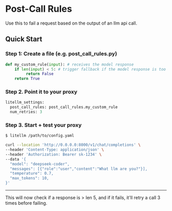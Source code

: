 # Post-Call Rules 

Use this to fail a request based on the output of an llm api call.

## Quick Start

### Step 1: Create a file (e.g. post_call_rules.py)

```python
def my_custom_rule(input): # receives the model response 
    if len(input) < 5: # trigger fallback if the model response is too short
         return False 
    return True 
```

### Step 2. Point it to your proxy

```python
litellm_settings:
  post_call_rules: post_call_rules.my_custom_rule
  num_retries: 3
```

### Step 3. Start + test your proxy

```bash
$ litellm /path/to/config.yaml
```

```bash
curl --location 'http://0.0.0.0:8000/v1/chat/completions' \
--header 'Content-Type: application/json' \
--header 'Authorization: Bearer sk-1234' \
--data '{
  "model": "deepseek-coder",
  "messages": [{"role":"user","content":"What llm are you?"}],
  "temperature": 0.7,
  "max_tokens": 10,
}'
```
---

This will now check if a response is > len 5, and if it fails, it'll retry a call 3 times before failing.